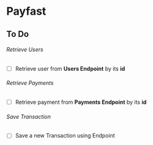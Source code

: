 # Payfast

## To Do

###### Retrieve Users
- [ ] Retrieve user from **Users Endpoint** by its **id**

###### Retrieve Payments
- [ ] Retrieve payment from **Payments Endpoint** by its **id**

###### Save Transaction
- [ ] Save a new Transaction using Endpoint
